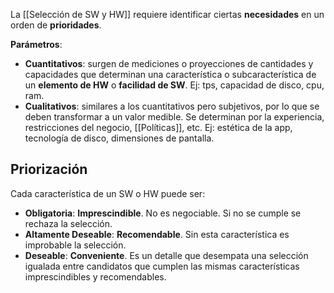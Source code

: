 La [[Selección de SW y HW]] requiere identificar ciertas **necesidades** en un orden de **prioridades**.

**Parámetros**:
- **Cuantitativos**: surgen de mediciones o proyecciones de cantidades y capacidades que determinan una característica o subcaracterística de un **elemento de HW** o **facilidad de SW**. Ej: tps, capacidad de disco, cpu, ram.
- **Cualitativos**: similares a los cuantitativos pero subjetivos, por lo que se deben transformar a un valor medible. Se determinan por la experiencia, restricciones del negocio, [[Políticas]], etc. Ej: estética de la app, tecnología de disco, dimensiones de pantalla.

## Priorización

Cada característica de un SW o HW puede ser:
- **Obligatoria**: **Imprescindible**. No es negociable. Si no se cumple se rechaza la selección.
- **Altamente Deseable**: **Recomendable**. Sin esta característica es improbable la selección.
- **Deseable**: **Conveniente**. Es un detalle que desempata una selección igualada entre candidatos que cumplen las mismas características imprescindibles y recomendables.

